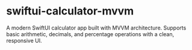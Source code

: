 # swiftui-calculator-mvvm
A modern SwiftUI calculator app built with MVVM architecture. Supports basic arithmetic, decimals, and percentage operations with a clean, responsive UI.
